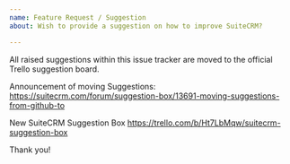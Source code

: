 ```yaml
---
name: Feature Request / Suggestion
about: Wish to provide a suggestion on how to improve SuiteCRM?

---
```


All raised suggestions within this issue tracker are moved to the official Trello suggestion board.

Announcement of moving Suggestions:
https://suitecrm.com/forum/suggestion-box/13691-moving-suggestions-from-github-to

New SuiteCRM Suggestion Box
https://trello.com/b/Ht7LbMqw/suitecrm-suggestion-box

Thank you!

